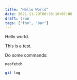 ```yaml
---
title: "Hello World"
date: 2021-11-29T00:30:16+07:00
draft: true
tags: ["foo", "bar"]
---
```


Hello world.

This is a test.

Do some commands:

```sh
neofetch

git log
```
